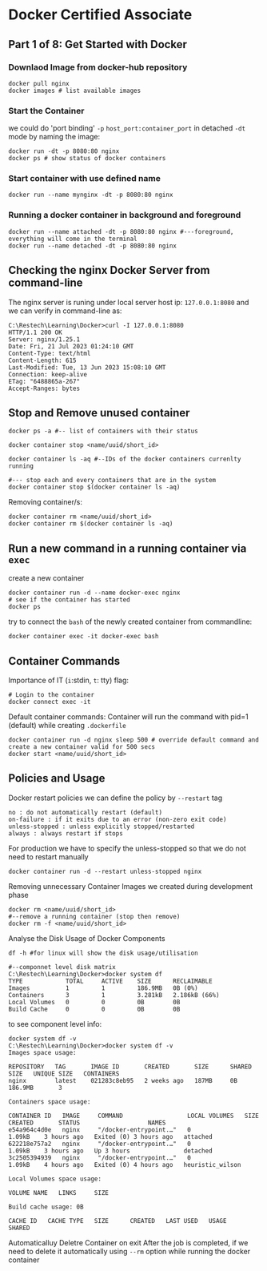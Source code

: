 # Docker Certified Associate
## Part 1 of 8: Get Started with Docker

### Downlaod Image from docker-hub repository
```
docker pull nginx
docker images # list available images
```

### Start the Container
we could do 'port binding' `-p` `host_port:container_port` in detached `-dt` mode by naming the image: 
```
docker run -dt -p 8080:80 nginx
docker ps # show status of docker containers

```

### Start container with use defined name
```
docker run --name mynginx -dt -p 8080:80 nginx
```

### Running a docker container in background and foreground
```
docker run --name attached -dt -p 8080:80 nginx #---foreground, everything will come in the terminal 
docker run --name detached -dt -p 8080:80 nginx
```

## Checking the nginx Docker Server from command-line
The nginx server is runing under local server host ip: `127.0.0.1:8080` and we can verify in command-line as:
```
C:\Restech\Learning\Docker>curl -I 127.0.0.1:8080
HTTP/1.1 200 OK
Server: nginx/1.25.1
Date: Fri, 21 Jul 2023 01:24:10 GMT
Content-Type: text/html
Content-Length: 615
Last-Modified: Tue, 13 Jun 2023 15:08:10 GMT
Connection: keep-alive
ETag: "6488865a-267"
Accept-Ranges: bytes
```

## Stop and Remove unused container
```
docker ps -a #-- list of containers with their status

docker container stop <name/uuid/short_id>

docker container ls -aq #--IDs of the docker containers currenlty running

#--- stop each and every containers that are in the system
docker container stop $(docker container ls -aq)

```

Removing container/s:
```
docker container rm <name/uuid/short_id>
docker container rm $(docker container ls -aq)
```

## Run a new command in a running container via `exec`
create a new container
```
docker container run -d --name docker-exec nginx
# see if the container has started
docker ps
```
try to connect the `bash` of the newly created container from commandline:
```
docker container exec -it docker-exec bash
```

## Container Commands
Importance of IT (`i`:stdin, `t`: tty) flag:  
```
# Login to the container
docker connect exec -it
```

Default container commands: Container will run the command with pid=1 (default) while creating `.dockerfile`
```
docker container run -d nginx sleep 500 # override default command and create a new container valid for 500 secs
docker start <name/uuid/short_id>
```

## Policies and Usage
Docker restart policies
we can define the policy by `--restart` tag
```
no : do not automatically restart (default)
on-failure : if it exits due to an error (non-zero exit code)
unless-stopped : unless explicitly stopped/restarted
always : always restart if stops
```

For production we have to specify the unless-stopped so that we do not need to restart manually
```
docker container run -d --restart unless-stopped nginx
```

Removing unnecessary Container Images we created during development phase
```
docker rm <name/uuid/short_id> 
#--remove a running container (stop then remove)
docker rm -f <name/uuid/short_id> 
```

Analyse the Disk Usage of Docker Components
```
df -h #for linux will show the disk usage/utilisation

#--componnet level disk matrix
C:\Restech\Learning\Docker>docker system df
TYPE            TOTAL     ACTIVE    SIZE      RECLAIMABLE
Images          1         1         186.9MB   0B (0%)
Containers      3         1         3.281kB   2.186kB (66%)
Local Volumes   0         0         0B        0B
Build Cache     0         0         0B        0B
```
to see component level info:
```
docker system df -v
C:\Restech\Learning\Docker>docker system df -v
Images space usage:

REPOSITORY   TAG       IMAGE ID       CREATED       SIZE      SHARED SIZE   UNIQUE SIZE   CONTAINERS
nginx        latest    021283c8eb95   2 weeks ago   187MB     0B            186.9MB       3

Containers space usage:

CONTAINER ID   IMAGE     COMMAND                  LOCAL VOLUMES   SIZE      CREATED       STATUS                   NAMES
e54a964c4d0e   nginx     "/docker-entrypoint.…"   0               1.09kB    3 hours ago   Exited (0) 3 hours ago   attached
622218e757a2   nginx     "/docker-entrypoint.…"   0               1.09kB    3 hours ago   Up 3 hours               detached
3c2505394939   nginx     "/docker-entrypoint.…"   0               1.09kB    4 hours ago   Exited (0) 4 hours ago   heuristic_wilson

Local Volumes space usage:

VOLUME NAME   LINKS     SIZE

Build cache usage: 0B

CACHE ID   CACHE TYPE   SIZE      CREATED   LAST USED   USAGE     SHARED
```

Automaticalluy Deletre Container on exit
After the job is completed, if we need to delete it automatically using `--rm` option while running the docker container

